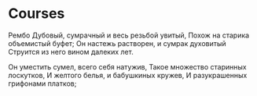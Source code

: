 # Courses
Рембо
Дубовый, сумрачный и весь резьбой увитый,
Похож на старика объемистый буфет;
Он настежь растворен, и сумрак духовитый
Струится из него вином далеких лет.

Он уместить сумел, всего себя натужив,
Такое множество старинных лоскутков,
И желтого белья, и бабушкиных кружев,
И разукрашенных грифонами платков;

